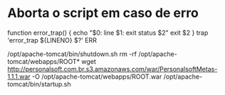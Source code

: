 # Aborta o script em caso de erro
function error_trap() {
  echo "$0: line $1: exit status $2"
  exit $2
}
trap 'error_trap ${LINENO} $?' ERR

/opt/apache-tomcat/bin/shutdown.sh
rm -rf /opt/apache-tomcat/webapps/ROOT*
wget http://personalsoft.com.br.s3.amazonaws.com/war/PersonalsoftMetas-1.1.1.war -O /opt/apache-tomcat/webapps/ROOT.war
/opt/apache-tomcat/bin/startup.sh

